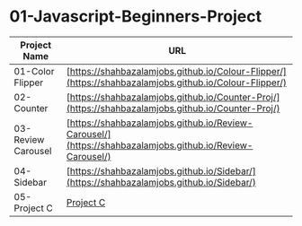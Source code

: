 # 01-Javascript-Beginners-Project

| Project Name    | URL                            |
|-----------------|-------------------------------|
| 01-Color Flipper   | [https://shahbazalamjobs.github.io/Colour-Flipper/](https://shahbazalamjobs.github.io/Colour-Flipper/) |
| 02-Counter         | [https://shahbazalamjobs.github.io/Counter-Proj/](https://shahbazalamjobs.github.io/Counter-Proj/) |
| 03-Review Carousel | [https://shahbazalamjobs.github.io/Review-Carousel/](https://shahbazalamjobs.github.io/Review-Carousel/) |
| 04-Sidebar         | [https://shahbazalamjobs.github.io/Sidebar/](https://shahbazalamjobs.github.io/Sidebar/) |
| 05-Project C       | [Project C](http://projectc.com) |

